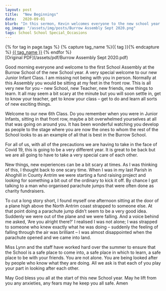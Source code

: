 ```yaml
---
layout: post
title:  "New Beginnings"
date:   2020-09-01
blurb: "In this sermon, Kevin welcomes everyone to the new school year at Burrow School, especially the new Junior Infant Class. He acknowledges the fear and excitement that come with new experiences and assures the students that they are not alone. He uses a personal anecdote about a parachute jump to illustrate this point. Kevin also acknowledges the challenges posed by Covid-19 and emphasizes the importance of taking care of each other."
og_image: "/assets/img/posts/Burrow Assembly Sept 2020.png"
tags: School School Special_Occasions
---    
```

<div class="tag-pills">
  {% for tag in page.tags %}
    {% capture tag_name %}{{ tag }}{% endcapture %}
    <a href="{{ site.baseurl }}/tag/{{ tag_name }}" class="tag-pill">{{ tag_name }}</a>
  {% endfor %}
</div>
[Original PDF](/assets/pdf/Burrow Assembly Sept 2020.pdf)

Good morning everyone and welcome to the first School Assembly at the Burrow School of the new School year. A very special welcome to our new Junior Infant Class. I am missing not being with you in person. Normally at this Assembly you would be sitting at my feet in the front row. This is all very new for you – new School, new Teacher, new friends, new things to learn. It all may seem a bit scary at the minute but you will soon settle in, get to know your teacher, get to know your class – get to do and learn all sorts of new exciting things.

Welcome to our new 6th Class. Do you remember when you were in Junior Infants, sitting in that front row, maybe a bit overwhelmed yourselves at all that was going on around you. It has been wonderful watching you develop as people to the stage where you are now the ones to whom the rest of the School looks to as an example of all that is best in the Burrow School.

For all of us, with all of the precautions we are having to take in the face of Covid 19, this is going to be a very different year. It is great to be back but we are all going to have to take a very special care of each other.

New things, new experiences can be a bit scary at times. As I was thinking of this, I thought back to one scary time. When I was in my last Parish in Ahoghill in County Antrim we were starting a fund raising project and looking for something a bit out of the ordinary to kick it off. By chance I got talking to a man who organised parachute jumps that were often done as charity fundraisers.

To cut a long story short, I found myself one afternoon sitting at the door of a plane high above the North Antrim coast strapped to someone else. At that point doing a parachute jump didn’t seem to be a very good idea. Suddenly we were out of the plane and we were falling. And a voice behind me asked, ‘Are you alright there?’ I realised I was not alone; I was strapped to someone who knew exactly what he was doing – suddenly the feeling of falling through the air was brilliant – I was almost disappointed when the parachute opened and we came into land.

Miss Lynn and the staff have worked hard over the summer to ensure that the School is a safe place to come into, a safe place in which to learn, a safe place to be with your friends. You are not alone. You are being looked after by people who know what they are doing. All we ask is that each of you play your part in looking after each other.

May God bless you all at the start of this new School year. May he lift from you any anxieties, any fears may he keep you all safe. Amen
